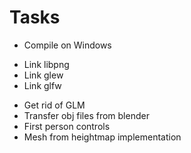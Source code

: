 # Tasks

* Compile on Windows
 - Link libpng
 - Link glew
 - Link glfw
* Get rid of GLM
* Transfer obj files from blender
* First person controls
* Mesh from heightmap implementation




